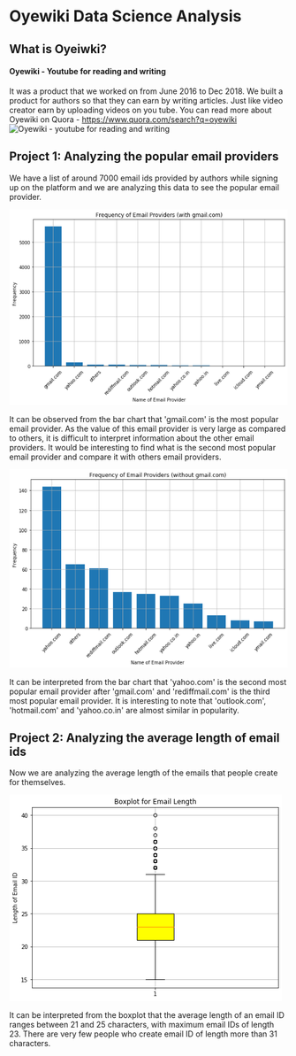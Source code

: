 # Oyewiki Data Science Analysis
  
## What is Oyeiwki?
#### Oyewiki - Youtube for reading and writing

It was a product that we worked on from June 2016 to Dec 2018. 
We built a product for authors so that they can earn by writing articles. Just like video creator earn by uploading videos on you tube.
You can read more about Oyewiki on Quora - https://www.quora.com/search?q=oyewiki
![Oyewiki - youtube for reading and writing](https://qph.fs.quoracdn.net/main-qimg-753cc4a2173d162881f15abe2e862ca4)

## Project 1: Analyzing the popular email providers 
We have a list of around 7000 email ids provided by authors while signing up on the platform and we are analyzing this data to see the popular email provider. 

![Frequency of Email Providers (with gmail.com)](https://github.com/chetnakhanna16/oyewiki_ds_analysis/blob/master/img/barchart_email.png)

It can be observed from the bar chart that 'gmail.com' is the most popular email provider. As the value of this email provider is very large as compared to others, it is difficult to interpret information about the other email providers. It would be interesting to find what is the second most popular email provider and compare it with others email providers.

![Frequency of Email Providers (without gmail.com)](https://github.com/chetnakhanna16/oyewiki_ds_analysis/blob/master/img/barchart_email_no_gamil.png)

It can be interpreted from the bar chart that 'yahoo.com' is the second most popular email provider after 'gmail.com' and 'rediffmail.com' is the third most popular email provider. It is interesting to note that 'outlook.com', 'hotmail.com' and 'yahoo.co.in' are almost similar in popularity.

## Project 2: Analyzing the average length of email ids
Now we are analyzing the average length of the emails that people create for themselves.

![Boxplot for Email Length](https://github.com/chetnakhanna16/oyewiki_ds_analysis/blob/master/img/boxplot_email.png)

It can be interpreted from the boxplot that the average length of an email ID ranges between 21 and 25 characters, with maximum email IDs of length 23. There are very few people who create email ID of length more than 31 characters.

